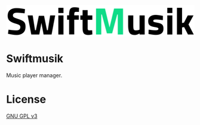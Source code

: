 ![SwiftMusik](./docs/img/logo.png "SwiftMusik")

# Swiftmusik

Music player manager.

# License

[GNU GPL v3](./LICENSE)
